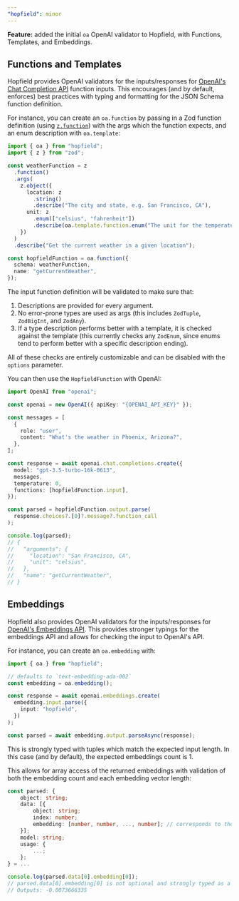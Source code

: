 ```yaml
---
"hopfield": minor
---
```


**Feature:** added the initial `oa` OpenAI validator to Hopfield, with Functions, Templates, and Embeddings.

## Functions and Templates

Hopfield provides OpenAI validators for the inputs/responses for [OpenAI's Chat Completion API](https://platform.openai.com/docs/api-reference/chat) function inputs. This encourages (and by default, enforces) best practices with typing and formatting for the JSON Schema function definition.

For instance, you can create an `oa.function` by passing in a Zod function definition (using [`z.function`](https://github.com/colinhacks/zod#functions)) with the args which the function expects, and an enum description with `oa.template`:

```ts
import { oa } from "hopfield";
import { z } from "zod";

const weatherFunction = z
  .function()
  .args(
    z.object({
      location: z
        .string()
        .describe("The city and state, e.g. San Francisco, CA"),
      unit: z
        .enum(["celsius", "fahrenheit"])
        .describe(oa.template.function.enum("The unit for the temperature.")),
    })
  )
  .describe("Get the current weather in a given location");

const hopfieldFunction = oa.function({
  schema: weatherFunction,
  name: "getCurrentWeather",
});
```

The input function definition will be validated to make sure that:

1. Descriptions are provided for every argument.
2. No error-prone types are used as args (this includes `ZodTuple`, `ZodBigInt`, and `ZodAny`).
3. If a type description performs better with a template, it is checked against the template (this currently checks any `ZodEnum`, since enums tend to perform better with a specific description ending).

All of these checks are entirely customizable and can be disabled with the `options` parameter.

You can then use the `HopfieldFunction` with OpenAI:

```ts
import OpenAI from "openai";

const openai = new OpenAI({ apiKey: "{OPENAI_API_KEY}" });

const messages = [
  {
    role: "user",
    content: "What's the weather in Phoenix, Arizona?",
  },
];

const response = await openai.chat.completions.create({
  model: "gpt-3.5-turbo-16k-0613",
  messages,
  temperature: 0,
  functions: [hopfieldFunction.input],
});

const parsed = hopfieldFunction.output.parse(
  response.choices?.[0]?.message?.function_call
);

console.log(parsed);
// {
//   "arguments": {
//     "location": "San Francisco, CA",
//     "unit": "celsius",
//   },
//   "name": "getCurrentWeather",
// }
```

## Embeddings

Hopfield also provides OpenAI validators for the inputs/responses for [OpenAI's Embeddings API](https://platform.openai.com/docs/api-reference/embeddings). This provides stronger typings for the embeddings API and allows for checking the input to OpenAI's API.

For instance, you can create an `oa.embedding` with:

```ts
import { oa } from "hopfield";

// defaults to `text-embedding-ada-002`
const embedding = oa.embedding();

const response = await openai.embeddings.create(
  embedding.input.parse({
    input: "hopfield",
  })
);

const parsed = await embedding.output.parseAsync(response);
```

This is strongly typed with tuples which match the expected input length. In this case (and by default), the expected embeddings count is 1.

This allows for array access of the returned embeddings with validation of both the embedding count and each embedding vector length:

```ts
const parsed: {
    object: string;
    data: [{
        object: string;
        index: number;
        embedding: [number, number, ..., number]; // corresponds to the model's embedding length - `text-embedding-ada-002` is 1536
    }];
    model: string;
    usage: {
        ...;
    };
} = ...

console.log(parsed.data[0].embedding[0]);
// parsed.data[0].embedding[0] is not optional and strongly typed as a tuple
// Outputs: -0.0073666335
```
